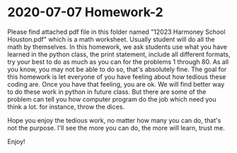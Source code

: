 # 2020-07-07 Homework-2

Please find attached pdf file in this folder named "12023 Harmoney School Houston.pdf" which is a math worksheet. Usually student will do all the math by themselves. In this homework, we ask students use what you have learned in the python class, the print statement, include all different formats, try your best to do as much as you can for the problems 1 through 80. As all you know, you may not be able to do so, that's absolutely fine. The goal for this homework is let everyone of you have feeling about how tedious these coding are. Once you have that feeling, you are ok. We will find better way to do these work in python in future class. But there are some of the problem can tell you how computer program do the job which need you think a lot. for instance, throw the dices.

Hope you enjoy the tedious work, no matter how many you can do, that's not the purpose. I'll see the more you can do, the more will learn, trust me.

Enjoy!